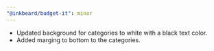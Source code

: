 ```yaml
---
"@inkbeard/budget-it": minor
---
```


- Updated background for categories to white with a black text color.
- Added marging to bottom to the categories.
